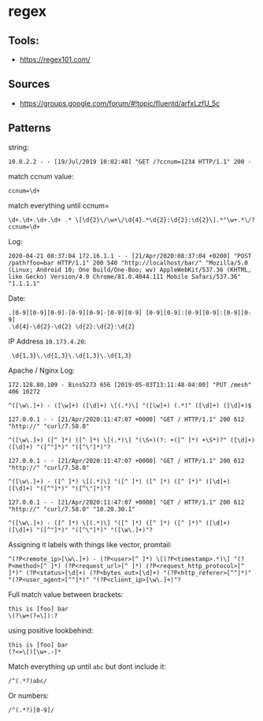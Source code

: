 # regex

## Tools:

- https://regex101.com/

## Sources

- https://groups.google.com/forum/#!topic/fluentd/arfxLzfU_5c

## Patterns

string:

```
10.0.2.2 - - [19/Jul/2019 10:02:48] "GET /?ccnum=1234 HTTP/1.1" 200 -
```

match ccnum value:

```
ccnum=\d+
```

match everything until ccnum=

```
\d+.\d+.\d+.\d+ .* \[\d{2}\/\w+\/\d{4}.*\d{2}:\d{2}:\d{2}\].*"\w+.*\/?ccnum=\d+
```

Log:

```
2020-04-21 08:37:04 172.16.1.1 - - [21/Apr/2020:08:37:04 +0200] "POST /path?foo=bar HTTP/1.1" 200 540 "http://localhost/bar/" "Mozilla/5.0 (Linux; Android 10; One Build/One-Boo; wv) AppleWebKit/537.36 (KHTML, like Gecko) Version/4.0 Chrome/81.0.4044.111 Mobile Safari/537.36" "1.1.1.1"
```

Date:

```
.[0-9][0-9][0-9]-[0-9][0-9]-[0-9][0-9] [0-9][0-9]:[0-9][0-9]:[0-9][0-9]
.\d{4}-\d{2}-\d{2} \d{2}:\d{2}:\d{2}
```

IP Address `10.173.4.20`:

```
 \d{1,3}\.\d{1,3}\.\d{1,3}\.\d{1,3}
```

Apache / Nginx Log:

```
172.128.80.109 - Bins5273 656 [2019-05-03T13:11:48-04:00] "PUT /mesh" 406 10272

^([\w\.]+) - ([\w]+) ([\d]+) \[(.*)\] "([\w]+) (.*)" ([\d]+) ([\d]+)$
```

```
127.0.0.1 - - [21/Apr/2020:11:47:07 +0000] "GET / HTTP/1.1" 200 612 "http://" "curl/7.58.0"

^([\w\.]+) ([^ ]*) ([^ ]*) \[(.*)\] "(\S+)(?: +([^ ]*) +\S*)?" ([\d]+) ([\d]+) "([^"]*)" "([^\"]*)"?
```

```
127.0.0.1 - - [21/Apr/2020:11:47:07 +0000] "GET / HTTP/1.1" 200 612 "http://" "curl/7.58.0"

^([\w\.]+) - ([^ ]*) \[(.*)\] "([^ ]*) ([^ ]*) ([^ ]*)" ([\d]+) ([\d]+) "([^"]*)" "([^\"]*)"?
```

```
127.0.0.1 - - [21/Apr/2020:11:47:07 +0000] "GET / HTTP/1.1" 200 612 "http://" "curl/7.58.0" "10.20.30.1"

^([\w\.]+) - ([^ ]*) \[(.*)\] "([^ ]*) ([^ ]*) ([^ ]*)" ([\d]+) ([\d]+) "([^"]*)" "([^\"]*)" "([\w\.]+)"?
```

Assigning it labels with things like vector, promtail:

```
^(?P<remote_ip>[\w\.]+) - (?P<user>[^ ]*) \[(?P<timestamp>.*)\] "(?P<method>[^ ]*) (?P<request_url>[^ ]*) (?P<request_http_protocol>[^ ]*)" (?P<status>[\d]+) (?P<bytes_out>[\d]+) "(?P<http_referer>[^"]*)" "(?P<user_agent>[^"]*)" "(?P<client_ip>[\w\.]+)"?
```

Full match value between brackets:

```
this is [foo] bar
\(?\w+(?=\]):?
```

using positive lookbehind:

```
this is [foo] bar
(?<=\[)[\w+.-]*
```

Match everything up until `abc` but dont include it:

```
/^(.*?)abc/
```

Or numbers:

```
/^(.*?)[0-9]/
```
